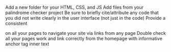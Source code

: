 Add a new folder for your HTML, CSS, and JS
Add files from your palindrome checker project
Be sure to briefly cite/attribute any code that you did not write clearly in the user interface (not just in the code)
Provide a consistent <nav> on all your pages to navigate your site via links from any page
Double check all your pages work and link correctly from the homepage with informative anchor tag inner text
<!-- Make sure your multipage app works both in dev mode and preview mode after build -->
